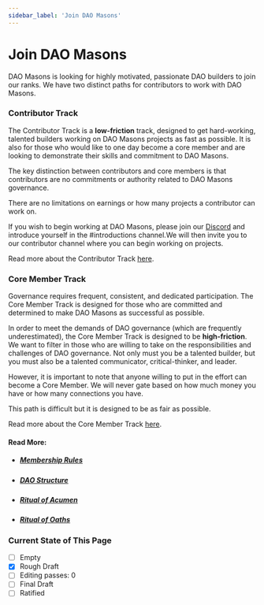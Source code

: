 ```yaml
---
sidebar_label: 'Join DAO Masons'
---
```


# Join DAO Masons

DAO Masons is looking for highly motivated, passionate DAO builders to join our ranks. We have two distinct paths for contributors to work with DAO Masons.

### Contributor Track

The Contributor Track is a **low-friction** track, designed to get hard-working, talented builders working on DAO Masons projects as fast as possible. It is also for those who would like to one day become a core member and are looking to demonstrate their skills and commitment to DAO Masons.

The key distinction between contributors and core members is that contributors are no commitments or authority related to DAO Masons governance.

There are no limitations on earnings or how many projects a contributor can work on.

If you wish to begin working at DAO Masons, please join our [Discord](https://discord.gg/zQYhrUB5Hj) and introduce yourself in the #introductions channel.We will then invite you to our contributor channel where you can begin working on projects.

Read more about the Contributor Track [here](/docs/Rules/membership-rules#contributor).

### Core Member Track

Governance requires frequent, consistent, and dedicated participation. The Core Member Track is designed for those who are committed and determined to make DAO Masons as successful as possible.

In order to meet the demands of DAO governance (which are frequently underestimated), the Core Member Track is designed to be **high-friction**. We want to filter in those who are willing to take on the responsibilities and challenges of DAO governance. Not only must you be a talented builder, but you must also be a talented communicator, critical-thinker, and leader.

However, it is important to note that anyone willing to put in the effort can become a Core Member. We will never gate based on how much money you have or how many connections you have.

This path is difficult but it is designed to be as fair as possible.

Read more about the Core Member Track [here](/docs/Rules/membership-rules#core-member).

#### Read More:

- ##### [Membership Rules](/docs/Rules/membership-rules)
- ##### [DAO Structure](/docs/Rules/dao-structure)
- ##### [Ritual of Acumen](/docs/Rituals/ritual-of-acumen)
- ##### [Ritual of Oaths](/docs/Rituals/ritual-of-oaths)

### Current State of This Page

- [ ] Empty
- [x] Rough Draft
- [ ] Editing passes: 0
- [ ] Final Draft
- [ ] Ratified
